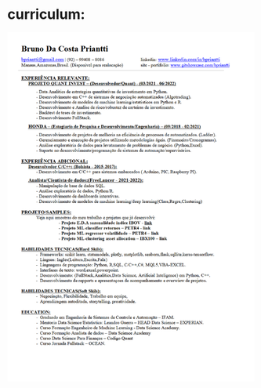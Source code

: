 
# curriculum:

![alt text](https://github.com/bpriantti/LEIA/blob/main/cv_brunopriantti.png?raw=true)
